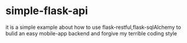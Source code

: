 # simple-flask-api
it is  a simple example about how to use flask-restful,flask-sqlAlchemy to bulid an easy mobile-app backend and forgive my terrible coding style
